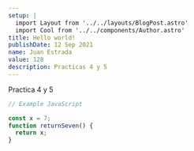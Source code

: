 ```yaml
---
setup: |
  import Layout from '../../layouts/BlogPost.astro'
  import Cool from '../../components/Author.astro'
title: Hello world!
publishDate: 12 Sep 2021
name: Juan Estrada
value: 128
description: Practicas 4 y 5
---
```


<Cool name={frontmatter.name} href="https://twitter.com/n_moore" client:load />

Practica 4 y 5

```javascript
// Example JavaScript

const x = 7;
function returnSeven() {
  return x;
}

```
